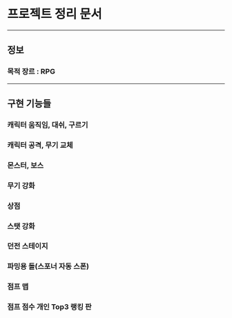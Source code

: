 # 프로젝트 정리 문서

<hr>

## 정보

### 목적 장르 : RPG

<hr>

## 구현 기능들

### 캐릭터 움직임, 대쉬, 구르기




### 캐릭터 공격, 무기 교체






### 몬스터, 보스




### 무기 강화




### 상점




### 스탯 강화





### 던전 스테이지





### 파밍용 돌(스포너 자동 스폰)





### 점프 맵





### 점프 점수 개인 Top3 랭킹 판










